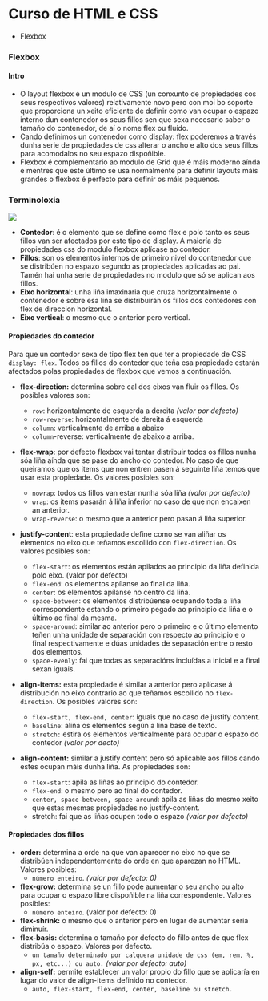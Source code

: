 # Curso de HTML e CSS

- Flexbox

### Flexbox

#### Intro

- O layout flexbox é un modulo de CSS (un conxunto de propiedades cos seus respectivos valores) relativamente novo pero con moi bo soporte que proporciona un xeito eficiente de definir como van ocupar o espazo interno dun contenedor os seus fillos sen que sexa necesario saber o tamaño do contenedor, de aí o nome flex ou fluído.
- Cando definimos un contenedor como display: flex poderemos a través dunha serie de propiedades de css alterar o ancho e alto dos seus fillos para acomodalos no seu espazo dispoñible.
- Flexbox é complementario ao modulo de Grid que é máis moderno aínda e mentres que este último se usa normalmente para definir layouts máis grandes o flexbox é perfecto para definir os máis pequenos.

### Terminoloxía

![](/Users/berto/HackaBOS/JSBO3/css/docs/flex.png)

- **Contedor**: é o elemento que se define como flex e polo tanto os seus fillos van ser afectados por este tipo de display. A maioría de propiedades css do modulo flexbox aplícase ao contedor.
- **Fillos**: son os elementos internos de primeiro nivel do contenedor que se distribúen no espazo segundo as propiedades aplicadas ao pai. Tamén hai unha serie de propiedades no modulo que só se aplican aos fillos.
- **Eixo horizontal**: unha liña imaxinaria que cruza horizontalmente o contenedor e sobre esa liña se distribuirán os fillos dos contedores con flex de direccion horizontal.
- **Eixo vertical**: o mesmo que o anterior pero vertical.

#### Propiedades do contedor

Para que un contedor sexa de tipo flex ten que ter a propiedade de CSS `display: flex`. Todos os fillos do contedor que teña esa propiedade estarán afectados polas propiedades de flexbox que vemos a continuación.

- **flex-direction:** determina sobre cal dos eixos van fluir os fillos. Os posibles valores son:

  - `row`: horizontalmente de esquerda a dereita _(valor por defecto)_
  - `row-reverse`: horizontalmente de dereita á esquerda
  - `column`: verticalmente de arriba a abaixo
  - `column`-reverse: verticalmente de abaixo a arriba.

- **flex-wrap**: por defecto flexbox vai tentar distribuir todos os fillos nunha sóa liña aínda que se pase do ancho do contedor. No caso de que queiramos que os items que non entren pasen á seguinte liña temos que usar esta propiedade. Os valores posibles son:

  - `nowrap`: todos os fillos van estar nunha sóa liña _(valor por defecto)_
  - `wrap`: os items pasarán á liña inferior no caso de que non encaixen an anterior.
  - `wrap-reverse`: o mesmo que a anterior pero pasan á liña superior.

- **justify-content**: esta propiedade define como se van aliñar os elementos no eixo que teñamos escollido con `flex-direction`. Os valores posibles son:
  - `flex-start`: os elementos están apilados ao principio da liña definida polo eixo. (valor por defecto)
  - `flex-end`: os elementos apílanse ao final da liña.
  - `center`: os elementos apílanse no centro da liña.
  - `space-between`: os elementos distribúense ocupando toda a liña correspondente estando o primeiro pegado ao principio da liña e o último ao final da mesma.
  - `space-around`: similar ao anterior pero o primeiro e o último elemento teñen unha unidade de separación con respecto ao principio e o final respectivamente e dúas unidades de separación entre o resto dos elementos.
  - `space-evenly`: fai que todas as separacións incluídas a inicial e a final sexan iguais.
- **align-items:** esta propiedade é similar a anterior pero aplícase á distribución no eixo contrario ao que teñamos escollido no `flex-direction`. Os posibles valores son:
  - `flex-start, flex-end, center`: iguais que no caso de justify content.
  - `baseline`: aliña os elementos según a liña base de texto.
  - `stretch:` estira os elementos verticalmente para ocupar o espazo do contedor _(valor por decto)_
- **align-content:** similar a justify content pero só aplicable aos fillos cando estes ocupan máis dunha liña. As propiedades son:
  - `flex-start`: apila as liñas ao principio do contedor.
  - `flex-end`: o mesmo pero ao final do contedor.
  - `center, space-between, space-around`: apila as liñas do mesmo xeito que estas mesmas propiedades no justify-content.
  - stretch: fai que as liñas ocupen todo o espazo _(valor por defecto)_

#### Propiedades dos fillos

- **order:** determina a orde na que van aparecer no eixo no que se distribúen independentemente do orde en que aparezan no HTML. Valores posibles:
  - `número enteiro`. _(valor por defecto: 0)_
- **flex-grow:** determina se un fillo pode aumentar o seu ancho ou alto para ocupar o espazo libre dispoñible na liña correspondente. Valores posibles:
  - `número enteiro`. (valor por defecto: 0)
- **flex-shrink:** o mesmo que o anterior pero en lugar de aumentar sería diminuír.
- **flex-basis:** determina o tamaño por defecto do fillo antes de que flex distribúa o espazo. Valores por defecto.
  - `un tamaño determinado por calquera unidade de css (em, rem, %, px, etc...) ou auto.` _(valor por defecto: auto)_
- **align-self:** permite establecer un valor propio do fillo que se aplicaría en lugar do valor de align-items definido no contedor.
  - `auto, flex-start, flex-end, center, baseline ou stretch.`
